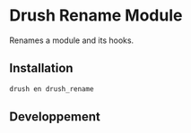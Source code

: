 # Drush Rename Module

Renames a module and its hooks.

## Installation

```sh
drush en drush_rename
```

## Developpement

```sh
```